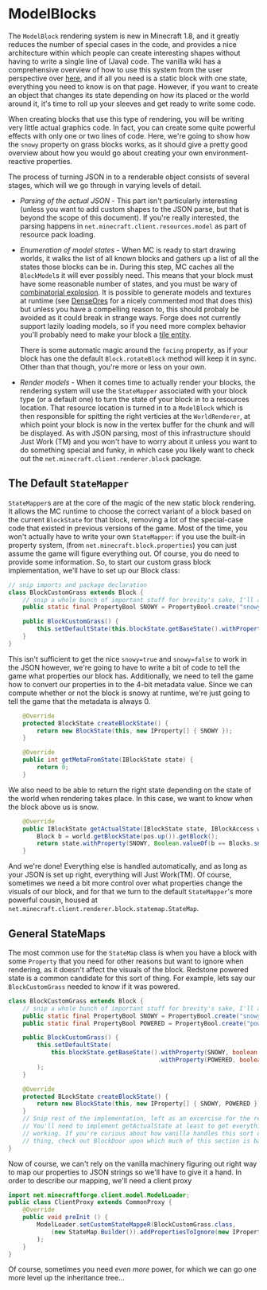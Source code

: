 ModelBlocks
===========

The `ModelBlock` rendering system is new in Minecraft 1.8, and it greatly reduces the number of special cases in the code, and provides a nice architecture within which people can create interesting shapes without having to write a single line of (Java) code.
The vanilla wiki has a comprehensive overview of how to use this system from the user perspective over [here](http://minecraft.gamepedia.com/Models), and if all you need is a static block with one state, everything you need to know is on that page.
However, if you want to create an object that changes its state depending on how its placed or the world around it, it's time to roll up your sleeves and get ready to write some code.

When creating blocks that use this type of rendering, you will be writing very little actual graphics code.
In fact, you can create some quite powerful effects with only one or two lines of code.
Here, we're going to show how the `snowy` property on grass blocks works, as it should give a pretty good overview about how you would go about creating your own environment-reactive properties.

The process of turning JSON in to a renderable object consists of several stages, which will we go through in varying levels of detail.
  - *Parsing of the actual JSON* - This part isn't particularly interesting (unless you want to add custom shapes to the JSON parse, but that is beyond the scope of this document).
    If you're really interested, the parsing happens in `net.minecraft.client.resources.model` as part of resource pack loading.
  - *Enumeration of model states* - When MC is ready to start drawing worlds, it walks the list of all known blocks and gathers up a list of all the states those blocks can be in.
    During this step, MC caches all the `BlockModel`s it will ever possibly need.
    This means that your block must have some reasonable number of states, and you must be wary of [combinatorial explosion](http://en.wikipedia.org/wiki/Combinatorial_explosion).
    It is possible to generate models and textures at runtime (see [DenseOres](https://github.com/rwtema/DenseOres/tree/c0931073131fdae7a015ddaddd56949bc33453f2) for a nicely commented mod that does this) but unless you have a compelling reason to, this should probaly be avoided as it could break in strange ways.
    Forge does not currently support lazily loading models, so if you need more complex behavior you'll probably need to make your block a [tile entity](tileentity.md).

    There is some automatic magic around the `facing` property, as if your block has one the default `Block.rotateBlock` method will keep it in sync.
    Other than that though, you're more or less on your own.
  - *Render models* - When it comes time to actually render your blocks, the rendering system will use the `StateMapper` associated with your block type (or a default one) to turn the state of your block in to a resources location.
    That resource location is turned in to a `ModelBlock` which is then responsible for spitting the right verticies at the `WorldRenderer`, at which point your block is now in the vertex buffer for the chunk and will be displayed.
    As with JSON parsing, most of this infrastructure should Just Work (TM) and you won't have to worry about it unless you want to do something special and funky, in which case you likely want to check out the `net.minecraft.client.renderer.block` package.

The Default `StateMapper`
-------------------------

`StateMapper`s are at the core of the magic of the new static block rendering.
It allows the MC runtime to choose the correct variant of a block based on the current `BlockState` for that block, removing a lot of the special-case code that existed in previous versions of the game.
Most of the time, you won't actually have to write your own `StateMapper`: if you use the built-in property system, (from `net.minecraft.block.properties`) you can just assume the game will figure everything out.
Of course, you do need to provide some information.
So, to start our custom grass block implementation, we'll have to set up our Block class:

```java
// snip imports and package declaration
class BlockCustomGrass extends Block {
    // snip a whole bunch of important stuff for brevity's sake, I'll assume you already have a basic block working.
    public static final PropertyBool SNOWY = PropertyBool.create("snowy");

    public BlockCustomGrass() {
        this.setDefaultState(this.blockState.getBaseState().withProperty(SNOWY, Boolean.valueOf(false)));
    }
}
```

This isn't sufficient to get the nice `snowy=true` and `snowy=false` to work in the JSON however, we're going to have to write a bit of code to tell the game what properties our block has.
Additionally, we need to tell the game how to convert our properties in to the 4-bit metadata value.
Since we can compute whether or not the block is snowy at runtime, we're just going to tell the game that the metadata is always 0.

```java
    @Override
    protected BlockState createBlockState() {
        return new BlockState(this, new IProperty[] { SNOWY });
    }

    @Override
    public int getMetaFromState(IBlockState state) {
        return 0;
    }
```

We also need to be able to return the right state depending on the state of the world when rendering takes place.
In this case, we want to know when the block above us is snow.

```java
    @Override
    public IBlockState getActualState(IBlockState state, IBlockAccess world, BlockPos pos) {
        Block b = world.getBlockState(pos.up()).getBlock();
        return state.withProperty(SNOWY, Boolean.valueOf(b == Blocks.snow || b == Blocks.snow_layer));
    }
```

And we're done!
Everything else is handled automatically, and as long as your JSON is set up right, everything will Just Work(TM).
Of course, sometimes we need a bit more control over what properties change the visuals of our block, and for that we turn to the default `StateMapper`'s more powerful cousin, housed at `net.minecraft.client.renderer.block.statemap.StateMap`.

General StateMaps
-----------------

The most common use for the `StateMap` class is when you have a block with some `Property` that you need for other reasons but want to ignore when rendering, as it doesn't affect the visuals of the block.
Redstone powered state is a common candidate for this sort of thing.
For example, lets say our `BlockCustomGrass` needed to know if it was powered.

```java
class BlockCustomGrass extends Block {
    // snip a whole bunch of important stuff for brevity's sake, I'll assume you already have a basic block working.
    public static final PropertyBool SNOWY = PropertyBool.create("snowy");
    public static final PropertyBool POWERED = PropertyBool.create("powered");

    public BlockCustomGrass() {
        this.setDefaultState(
            this.blockState.getBaseState().withProperty(SNOWY, boolean.valueOf(false))
                                          .withProperty(POWERED, boolean.valueOf(False))
        );
    }

    @Override
    protected BLockState createBlockState() {
        return new BlockState(this, new IProperty[] { SNOWY, POWERED });
    }
    // Snip rest of the implementation, left as an excercise for the reader
    // You'll need to implement getActualState at least to get everything
    // working. If you're curious about how vanilla handles this sort of
    // thing, check out BlockDoor upon which much of this section is based.
}
```

Now of course, we can't rely on the vanilla machinery figuring out right way to map our properties to JSON strings so we'll have to give it a hand.
In order to describe our mapping, we'll need a client proxy
```java
import net.minecraftforge.client.model.ModelLoader;
public class ClientProxy extends CommonProxy {
    @Override
    public void preInit () {
        ModelLoader.setCustomStateMappeR(BlockCustomGrass.class,
            (new StateMap.Builder()).addPropertiesToIgnore(new IProperty[] {BlockCustomGrass.POWERED}).build())
        );
    }
}
```

Of course, sometimes you need *even more* power, for which we can go one more level up the inheritance tree...
